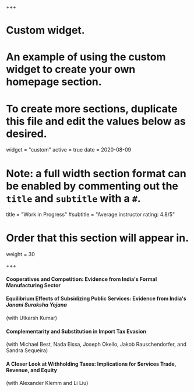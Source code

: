 +++
# Custom widget.
# An example of using the custom widget to create your own homepage section.
# To create more sections, duplicate this file and edit the values below as desired.
widget = "custom"
active = true
date = 2020-08-09

# Note: a full width section format can be enabled by commenting out the `title` and `subtitle` with a `#`.
title = "Work in Progress"
#subtitle = "Average instructor rating: 4.8/5"

# Order that this section will appear in.
weight = 30

+++

#### Cooperatives and Competition: Evidence from India's Formal Manufacturing Sector

#### Equilibrium Effects of Subsidizing Public Services: Evidence from India's *Janani Suraksha Yojana*
(with Utkarsh Kumar)

#### Complementarity and Substitution in Import Tax Evasion
(with Michael Best, Nada Eissa, Joseph Okello, Jakob Rauschendorfer, and Sandra Sequeira)

#### A Closer Look at Withholding Taxes: Implications for Services Trade, Revenue, and Equity
(with Alexander Klemm and Li Liu)